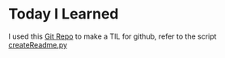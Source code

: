 # Today I Learned
I used this [Git Repo](https://github.com/jima80525/til) to make a TIL for github, refer to the script [createReadme.py](../createReadme.py)